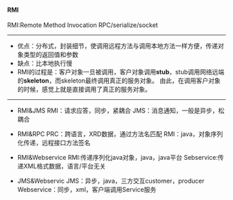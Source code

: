 #### RMI

RMI:Remote Method Invocation
RPC/serialize/socket

***

* 优点：分布式，封装细节，使调用远程方法与调用本地方法一样方便，传递对象类型的返回值和参数
* 缺点：比本地执行慢
* RMI的过程是：客户对象一旦被调用，客户对象调用**stub**，stub调用网络远端的**skeleton**，而skeleton最终调用真正的服务对象。
由此，在调用客户对象的时候，感觉上就是直接调用了真正的服务对象。
- - -
* RMI&JMS
RMI：请求应答，同步，紧耦合
JMS：消息通知，一般是异步，松耦合

* RMI&RPC
PRC：跨语言，XRD数据，通过方法名匹配
RMI：java，对象序列化传递，远程接口方法签名

* RMI&Webservice
RMI:传递序列化java对象，java，java平台
Sebservice:传递XML格式数据，语言/平台无关

* JMS&Webservic
JMS：异步，java，三方交互customer，producer
Webservice：同步，xml，客户端调用Service服务